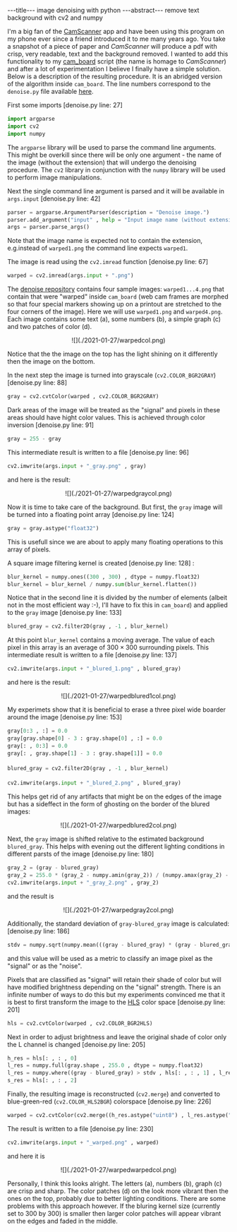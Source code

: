 ---title--- image denoising with python
---abstract--- remove text background with cv2 and numpy

I'm a big fan of the <a id = "NCE" href = https://www.camscanner.com/>CamScanner</a> app
and have been using this program on my phone ever since a friend introduced it to me many years ago.
You take a snapshot of a piece of paper and *CamScanner* will produce
a pdf with crisp, very readable, text and the background removed. I wanted to add this functionality to my <a id = "NCE" href = https://github.com/kacpertopol/cam_board>
cam_board</a> script (the name is homage to *CamScanner*) and after a lot of experimentation I believe I finally
have a simple solution.
Below is a description of the resulting procedure. It is an abridged version of the algorithm inside `cam_board`.
The line numbers correspond to the `denoise.py` file available <a id = "NCE" href = https://github.com/kacpertopol/denoise>here</a>.

First some imports
\[denoise.py line: 27\] 

```python
import argparse
import cv2
import numpy
```

The `argparse` library will be used to parse the command line arguments. This might be
overkill since there will be only one argument - the name of the image (without the extension)
that will undergo the denoising procedure. The `cv2` library in conjunction with the `numpy` library
will be used to perform image manipulations.

Next the single command line argument is parsed
and it will be available in `args.input`
\[denoise.py line: 42\] 

```python
parser = argparse.ArgumentParser(description = "Denoise image.")
parser.add_argument("input" , help = "Input image name (without extension)")
args = parser.parse_args() 
```

Note that the image name
is expected not to contain the extension, e.g.instead of `warped1.png`
the command line expects `warped1`.

The image is read using the `cv2.imread` function
\[denoise.py line: 67\] 

```python
warped = cv2.imread(args.input + ".png")
```


The <a id = "NCE" href = https://github.com/kacpertopol/denoise>denoise repository</a>
contains four sample images: `warped1...4.png` that contain that were "warped" inside
`cam_board` (web cam frames are morphed so that four special markers showing up on a
printout are stretched to the four corners of the image). Here we will use `warped1.png`
and `warped4.png`. Each image contains some text (a), some numbers (b), a simple graph (c)
and two patches of color (d).

<center>
![](./2021-01-27/warpedcol.png)
</center>

Notice that the the image on the top has the light shining on it differently then the
image on the bottom.

In the next step the image is turned into grayscale (`cv2.COLOR_BGR2GRAY`)
\[denoise.py line: 88\] 

```python
gray = cv2.cvtColor(warped , cv2.COLOR_BGR2GRAY) 
```

Dark areas of the image will be treated as the "signal" and pixels in these areas should
have hight color values. This is achieved through color inversion
\[denoise.py line: 91\] 

```python
gray = 255 - gray
```

This intermediate result is written to a file
\[denoise.py line: 96\] 

```python
cv2.imwrite(args.input + "_gray.png" , gray)
```

and here is the result:

<center>
![](./2021-01-27/warpedgraycol.png)
</center>

Now it is time to take care of the background. But first, the `gray` image will be turned
into a floating point array
\[denoise.py line: 124\] 

```python
gray = gray.astype("float32")
```

This is usefull since we are about to apply many floating operations to this array of pixels.

A square image filtering kernel is created
\[denoise.py line: 128\] :

```python
blur_kernel = numpy.ones((300 , 300) , dtype = numpy.float32) 
blur_kernel = blur_kernel / numpy.sum(blur_kernel.flatten())
```

Notice that in the second line it is divided by the number of elements (albeit not in the most efficient way :-), I'll have to
fix this in `cam_board`) and applied to the `gray` image
\[denoise.py line: 133\] 

```python
blured_gray = cv2.filter2D(gray , -1 , blur_kernel)
```

At this point `blur_kernel` contains a moving average. The value of each pixel in this array
is an average of $300 \times 300$ surrounding pixels. This intermediate result is written to
a file
\[denoise.py line: 137\] 

```python
cv2.imwrite(args.input + "_blured_1.png" , blured_gray)
```

and here is the result:

<center>
![](./2021-01-27/warpedblured1col.png)
</center>

My experimets show that it is beneficial to
erase a three pixel wide boarder around the image
\[denoise.py line: 153\] 

```python
gray[0:3 , :] = 0.0
gray[gray.shape[0] - 3 : gray.shape[0] , :] = 0.0
gray[: , 0:3] = 0.0
gray[: , gray.shape[1] - 3 : gray.shape[1]] = 0.0

blured_gray = cv2.filter2D(gray , -1 , blur_kernel)

cv2.imwrite(args.input + "_blured_2.png" , blured_gray)
```

This helps get rid of any artifacts that might be on the edges of the image
but has a sideffect in the form of ghosting on the border of the blured images:

<center>
![](./2021-01-27/warpedblured2col.png)
</center>

Next, the `gray` image is shifted relative to the estimated background `blured_gray`.
This helps with evening out the different lighting conditions in different parsts of the image
\[denoise.py line: 180\] 

```python
gray_2 = (gray - blured_gray)
gray_2 = 255.0 * (gray_2 - numpy.amin(gray_2)) / (numpy.amax(gray_2) - numpy.amin(gray_2))
cv2.imwrite(args.input + "_gray_2.png" , gray_2)
```

and the result is

<center>
![](./2021-01-27/warpedgray2col.png)
</center>

Additionally, the standard deviation of `gray-blured_gray` image is calculated:
\[denoise.py line: 186\] 

```python
stdv = numpy.sqrt(numpy.mean(((gray - blured_gray) * (gray - blured_gray)).flatten()))
```

and this value will be used as a metric to classify an image pixel as the "signal" or as the "noise".

Pixels that are classified as "signal" will retain their shade of color but will have modified brightness
depending on the "signal" strength. There is an infinite number of ways to do this but my experiments
convinced me that it is best to first transform the image to the
<a id = "NCE" href = https://en.wikipedia.org/wiki/HSL_and_HSV>HLS</a> color space
\[denoise.py line: 201\] 

```python
hls = cv2.cvtColor(warped , cv2.COLOR_BGR2HLS)
```

Next in order to adjust brightness and leave the original shade of color only the L channel is changed
\[denoise.py line: 205\] 

```python
h_res = hls[: , : , 0]
l_res = numpy.full(gray.shape , 255.0 , dtype = numpy.float32)
l_res = numpy.where((gray - blured_gray) > stdv , hls[: , : , 1] , l_res)
s_res = hls[: , : , 2]
```


Finally, the resulting image is reconstructed (`cv2.merge`) and converted to blue-green-red (`cv2.COLOR_HLS2BGR`) colorspace
\[denoise.py line: 226\] 

```python
warped = cv2.cvtColor(cv2.merge((h_res.astype("uint8") , l_res.astype("uint8") , s_res.astype("uint8"))) , cv2.COLOR_HLS2BGR)
```

The result is written to a file
\[denoise.py line: 230\] 

```python
cv2.imwrite(args.input + "_warped.png" , warped)
```

and here it is

<center>
![](./2021-01-27/warpedwarpedcol.png)
</center>

Personally, I think this looks alright. The letters (a), numbers (b), graph (c) are crisp and sharp. The color patches (d) on the
look more vibrant then the ones on the top, probably due to better lighting conditions. There are some problems with this approach
however. If the bluring kernel size (currently set to 300 by 300) is smaller then larger color patches will appear vibrant on the edges
and faded in the middle.

